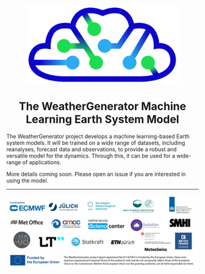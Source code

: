 <p align="center">
  <img src="assets/weathergenerator_logo.png" alt="WeatherGenerator" width="400px">
</p>

<div align="center">
  <h1>The WeatherGenerator Machine Learning Earth System Model</h1>
</div>

The WeatherGenerator project develops a machine learning-based Earth system models. 
It will be trained on a wide range of datasets, including reanalyses, forecast data and observations, to provide a robust and versatile model for the dynamics.
Through this, it can be used for a wide-range of applications. 

More details coming soon. Please open an issue if you are interested in using the model.

<hr>

<p align="center">
  <img src="assets/weathergenerator_partner.png" alt="Partners" width="1000px">
</p>
